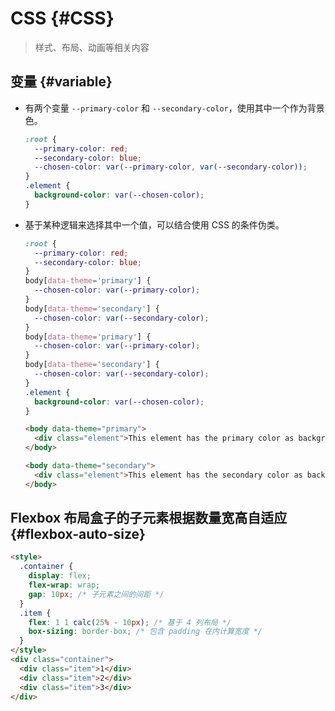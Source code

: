 # CSS {#CSS}

> 样式、布局、动画等相关内容

## 变量 {#variable}

- 有两个变量 `--primary-color` 和 `--secondary-color`，使用其中一个作为背景色。

  ```css
  :root {
    --primary-color: red;
    --secondary-color: blue;
    --chosen-color: var(--primary-color, var(--secondary-color));
  }
  .element {
    background-color: var(--chosen-color);
  }
  ```

- 基于某种逻辑来选择其中一个值，可以结合使用 CSS 的条件伪类。

  ```css
  :root {
    --primary-color: red;
    --secondary-color: blue;
  }
  body[data-theme='primary'] {
    --chosen-color: var(--primary-color);
  }
  body[data-theme='secondary'] {
    --chosen-color: var(--secondary-color);
  }
  body[data-theme='primary'] {
    --chosen-color: var(--primary-color);
  }
  body[data-theme='secondary'] {
    --chosen-color: var(--secondary-color);
  }
  .element {
    background-color: var(--chosen-color);
  }
  ```

  ```html
  <body data-theme="primary">
    <div class="element">This element has the primary color as background.</div>
  </body>

  <body data-theme="secondary">
    <div class="element">This element has the secondary color as background.</div>
  </body>
  ```

## Flexbox 布局盒子的子元素根据数量宽高自适应 {#flexbox-auto-size}

```html
<style>
  .container {
    display: flex;
    flex-wrap: wrap;
    gap: 10px; /* 子元素之间的间距 */
  }
  .item {
    flex: 1 1 calc(25% - 10px); /* 基于 4 列布局 */
    box-sizing: border-box; /* 包含 padding 在内计算宽度 */
  }
</style>
<div class="container">
  <div class="item">1</div>
  <div class="item">2</div>
  <div class="item">3</div>
</div>
```
